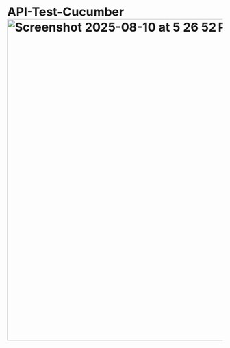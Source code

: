 # API-Test-Cucumber<img width="1156" height="751" alt="Screenshot 2025-08-10 at 5 26 52 PM" src="https://github.com/user-attachments/assets/92f092db-359c-493a-bd7d-6059a52745ef" />
